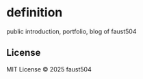 # definition
public introduction, portfolio, blog of faust504


## License
MIT License © 2025 faust504
